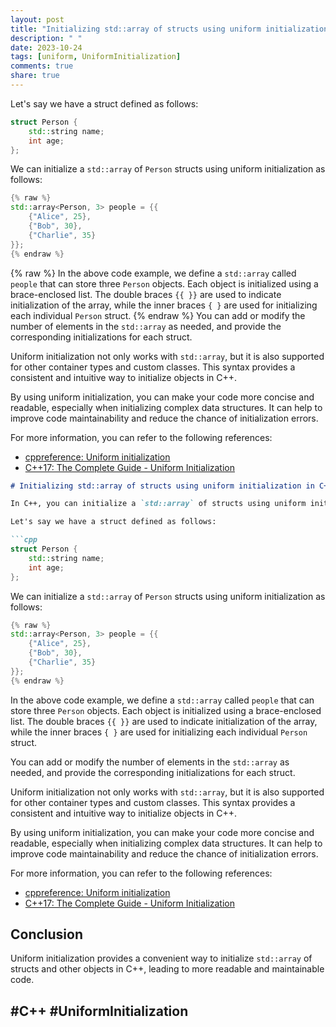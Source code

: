```yaml
---
layout: post
title: "Initializing std::array of structs using uniform initialization in C++"
description: " "
date: 2023-10-24
tags: [uniform, UniformInitialization]
comments: true
share: true
---
```


Let's say we have a struct defined as follows:

```cpp
struct Person {
    std::string name;
    int age;
};
```

We can initialize a `std::array` of `Person` structs using uniform initialization as follows:

```cpp
{% raw %}
std::array<Person, 3> people = {{
    {"Alice", 25},
    {"Bob", 30},
    {"Charlie", 35}
}};
{% endraw %}
```
{% raw %}
In the above code example, we define a `std::array` called `people` that can store three `Person` objects. Each object is initialized using a brace-enclosed list. The double braces `{{ }}` are used to indicate initialization of the array, while the inner braces `{ }` are used for initializing each individual `Person` struct.
{% endraw %}
You can add or modify the number of elements in the `std::array` as needed, and provide the corresponding initializations for each struct.

Uniform initialization not only works with `std::array`, but it is also supported for other container types and custom classes. This syntax provides a consistent and intuitive way to initialize objects in C++.

By using uniform initialization, you can make your code more concise and readable, especially when initializing complex data structures. It can help to improve code maintainability and reduce the chance of initialization errors.

For more information, you can refer to the following references:

- [cppreference: Uniform initialization](https://en.cppreference.com/w/cpp/language/initialization)
- [C++17: The Complete Guide - Uniform Initialization](https://www.modernescpp.com/index.php/c-core-guidelines-constructors-and-initialization#uniform-initialization) 

```markdown
# Initializing std::array of structs using uniform initialization in C++

In C++, you can initialize a `std::array` of structs using uniform initialization. Uniform initialization provides a concise and readable way to initialize objects.

Let's say we have a struct defined as follows:

```cpp
struct Person {
    std::string name;
    int age;
};
```

We can initialize a `std::array` of `Person` structs using uniform initialization as follows:

```cpp
{% raw %}
std::array<Person, 3> people = {{
    {"Alice", 25},
    {"Bob", 30},
    {"Charlie", 35}
}};
{% endraw %}
```

In the above code example, we define a `std::array` called `people` that can store three `Person` objects. Each object is initialized using a brace-enclosed list. The double braces `{{ }}` are used to indicate initialization of the array, while the inner braces `{ }` are used for initializing each individual `Person` struct.

You can add or modify the number of elements in the `std::array` as needed, and provide the corresponding initializations for each struct.

Uniform initialization not only works with `std::array`, but it is also supported for other container types and custom classes. This syntax provides a consistent and intuitive way to initialize objects in C++.

By using uniform initialization, you can make your code more concise and readable, especially when initializing complex data structures. It can help to improve code maintainability and reduce the chance of initialization errors.

For more information, you can refer to the following references:

- [cppreference: Uniform initialization](https://en.cppreference.com/w/cpp/language/initialization)
- [C++17: The Complete Guide - Uniform Initialization](https://www.modernescpp.com/index.php/c-core-guidelines-constructors-and-initialization#uniform-initialization) 

## Conclusion
Uniform initialization provides a convenient way to initialize `std::array` of structs and other objects in C++, leading to more readable and maintainable code.

## #C++ #UniformInitialization